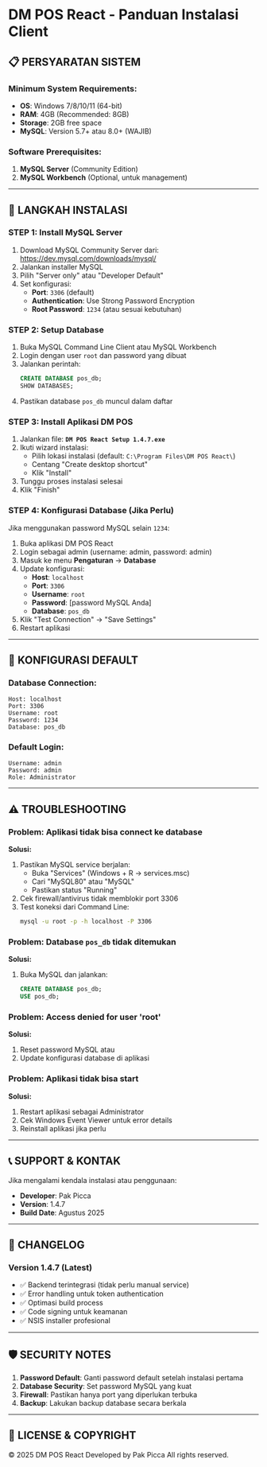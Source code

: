 # DM POS React - Panduan Instalasi Client

## 📋 PERSYARATAN SISTEM

### Minimum System Requirements:
- **OS**: Windows 7/8/10/11 (64-bit)
- **RAM**: 4GB (Recommended: 8GB)
- **Storage**: 2GB free space
- **MySQL**: Version 5.7+ atau 8.0+ (WAJIB)

### Software Prerequisites:
1. **MySQL Server** (Community Edition)
2. **MySQL Workbench** (Optional, untuk management)

---

## 🚀 LANGKAH INSTALASI

### STEP 1: Install MySQL Server
1. Download MySQL Community Server dari: https://dev.mysql.com/downloads/mysql/
2. Jalankan installer MySQL
3. Pilih "Server only" atau "Developer Default"
4. Set konfigurasi:
   - **Port**: `3306` (default)
   - **Authentication**: Use Strong Password Encryption
   - **Root Password**: `1234` (atau sesuai kebutuhan)

### STEP 2: Setup Database
1. Buka MySQL Command Line Client atau MySQL Workbench
2. Login dengan user `root` dan password yang dibuat
3. Jalankan perintah:
   ```sql
   CREATE DATABASE pos_db;
   SHOW DATABASES;
   ```
4. Pastikan database `pos_db` muncul dalam daftar

### STEP 3: Install Aplikasi DM POS
1. Jalankan file: **`DM POS React Setup 1.4.7.exe`**
2. Ikuti wizard instalasi:
   - Pilih lokasi instalasi (default: `C:\Program Files\DM POS React\`)
   - Centang "Create desktop shortcut"
   - Klik "Install"
3. Tunggu proses instalasi selesai
4. Klik "Finish"

### STEP 4: Konfigurasi Database (Jika Perlu)
Jika menggunakan password MySQL selain `1234`:
1. Buka aplikasi DM POS React
2. Login sebagai admin (username: admin, password: admin)
3. Masuk ke menu **Pengaturan** → **Database**
4. Update konfigurasi:
   - **Host**: `localhost`
   - **Port**: `3306`
   - **Username**: `root`
   - **Password**: [password MySQL Anda]
   - **Database**: `pos_db`
5. Klik "Test Connection" → "Save Settings"
6. Restart aplikasi

---

## 🔧 KONFIGURASI DEFAULT

### Database Connection:
```
Host: localhost
Port: 3306
Username: root
Password: 1234
Database: pos_db
```

### Default Login:
```
Username: admin
Password: admin
Role: Administrator
```

---

## ⚠️ TROUBLESHOOTING

### Problem: Aplikasi tidak bisa connect ke database
**Solusi:**
1. Pastikan MySQL service berjalan:
   - Buka "Services" (Windows + R → services.msc)
   - Cari "MySQL80" atau "MySQL"
   - Pastikan status "Running"
2. Cek firewall/antivirus tidak memblokir port 3306
3. Test koneksi dari Command Line:
   ```cmd
   mysql -u root -p -h localhost -P 3306
   ```

### Problem: Database `pos_db` tidak ditemukan
**Solusi:**
1. Buka MySQL dan jalankan:
   ```sql
   CREATE DATABASE pos_db;
   USE pos_db;
   ```

### Problem: Access denied for user 'root'
**Solusi:**
1. Reset password MySQL atau
2. Update konfigurasi database di aplikasi

### Problem: Aplikasi tidak bisa start
**Solusi:**
1. Restart aplikasi sebagai Administrator
2. Cek Windows Event Viewer untuk error details
3. Reinstall aplikasi jika perlu

---

## 📞 SUPPORT & KONTAK

Jika mengalami kendala instalasi atau penggunaan:
- **Developer**: Pak Picca
- **Version**: 1.4.7
- **Build Date**: Agustus 2025

---

## 📝 CHANGELOG

### Version 1.4.7 (Latest)
- ✅ Backend terintegrasi (tidak perlu manual service)
- ✅ Error handling untuk token authentication
- ✅ Optimasi build process
- ✅ Code signing untuk keamanan
- ✅ NSIS installer profesional

---

## 🛡️ SECURITY NOTES

1. **Password Default**: Ganti password default setelah instalasi pertama
2. **Database Security**: Set password MySQL yang kuat
3. **Firewall**: Pastikan hanya port yang diperlukan terbuka
4. **Backup**: Lakukan backup database secara berkala

---

## 📄 LICENSE & COPYRIGHT

© 2025 DM POS React
Developed by Pak Picca
All rights reserved.